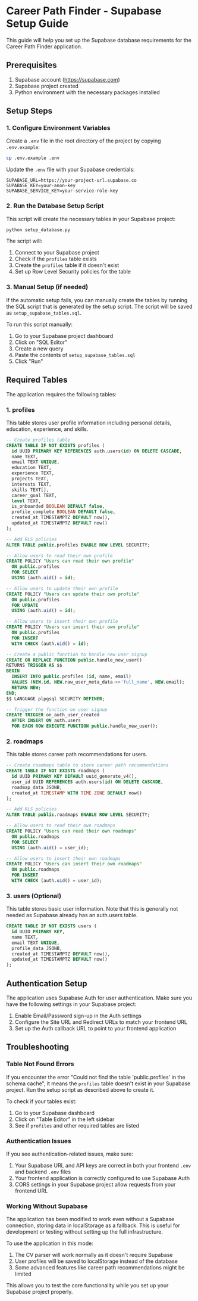 # Career Path Finder - Supabase Setup Guide

This guide will help you set up the Supabase database requirements for the Career Path Finder application.

## Prerequisites

1. Supabase account (https://supabase.com)
2. Supabase project created
3. Python environment with the necessary packages installed

## Setup Steps

### 1. Configure Environment Variables

Create a `.env` file in the root directory of the project by copying `.env.example`:

```bash
cp .env.example .env
```

Update the `.env` file with your Supabase credentials:

```
SUPABASE_URL=https://your-project-url.supabase.co
SUPABASE_KEY=your-anon-key
SUPABASE_SERVICE_KEY=your-service-role-key
```

### 2. Run the Database Setup Script

This script will create the necessary tables in your Supabase project:

```bash
python setup_database.py
```

The script will:

1. Connect to your Supabase project
2. Check if the `profiles` table exists
3. Create the `profiles` table if it doesn't exist
4. Set up Row Level Security policies for the table

### 3. Manual Setup (if needed)

If the automatic setup fails, you can manually create the tables by running the SQL script that is generated by the setup script. The script will be saved as `setup_supabase_tables.sql`.

To run this script manually:

1. Go to your Supabase project dashboard
2. Click on "SQL Editor"
3. Create a new query
4. Paste the contents of `setup_supabase_tables.sql`
5. Click "Run"

## Required Tables

The application requires the following tables:

### 1. profiles

This table stores user profile information including personal details, education, experience, and skills.

```sql
-- Create profiles table
CREATE TABLE IF NOT EXISTS profiles (
  id UUID PRIMARY KEY REFERENCES auth.users(id) ON DELETE CASCADE,
  name TEXT,
  email TEXT UNIQUE,
  education TEXT,
  experience TEXT,
  projects TEXT,
  interests TEXT,
  skills TEXT[],
  career_goal TEXT,
  level TEXT,
  is_onboarded BOOLEAN DEFAULT false,
  profile_complete BOOLEAN DEFAULT false,
  created_at TIMESTAMPTZ DEFAULT now(),
  updated_at TIMESTAMPTZ DEFAULT now()
);

-- Add RLS policies
ALTER TABLE public.profiles ENABLE ROW LEVEL SECURITY;

-- Allow users to read their own profile
CREATE POLICY "Users can read their own profile"
  ON public.profiles
  FOR SELECT
  USING (auth.uid() = id);

-- Allow users to update their own profile
CREATE POLICY "Users can update their own profile"
  ON public.profiles
  FOR UPDATE
  USING (auth.uid() = id);

-- Allow users to insert their own profile
CREATE POLICY "Users can insert their own profile"
  ON public.profiles
  FOR INSERT
  WITH CHECK (auth.uid() = id);

-- Create a public function to handle new user signup
CREATE OR REPLACE FUNCTION public.handle_new_user()
RETURNS TRIGGER AS $$
BEGIN
  INSERT INTO public.profiles (id, name, email)
  VALUES (NEW.id, NEW.raw_user_meta_data->>'full_name', NEW.email);
  RETURN NEW;
END;
$$ LANGUAGE plpgsql SECURITY DEFINER;

-- Trigger the function on user signup
CREATE TRIGGER on_auth_user_created
  AFTER INSERT ON auth.users
  FOR EACH ROW EXECUTE FUNCTION public.handle_new_user();
```

### 2. roadmaps

This table stores career path recommendations for users.

```sql
-- Create roadmaps table to store career path recommendations
CREATE TABLE IF NOT EXISTS roadmaps (
  id UUID PRIMARY KEY DEFAULT uuid_generate_v4(),
  user_id UUID REFERENCES auth.users(id) ON DELETE CASCADE,
  roadmap_data JSONB,
  created_at TIMESTAMP WITH TIME ZONE DEFAULT now()
);

-- Add RLS policies
ALTER TABLE public.roadmaps ENABLE ROW LEVEL SECURITY;

-- Allow users to read their own roadmaps
CREATE POLICY "Users can read their own roadmaps"
  ON public.roadmaps
  FOR SELECT
  USING (auth.uid() = user_id);

-- Allow users to insert their own roadmaps
CREATE POLICY "Users can insert their own roadmaps"
  ON public.roadmaps
  FOR INSERT
  WITH CHECK (auth.uid() = user_id);
```

### 3. users (Optional)

This table stores basic user information. Note that this is generally not needed as Supabase already has an auth.users table.

```sql
CREATE TABLE IF NOT EXISTS users (
  id UUID PRIMARY KEY,
  name TEXT,
  email TEXT UNIQUE,
  profile_data JSONB,
  created_at TIMESTAMPTZ DEFAULT now(),
  updated_at TIMESTAMPTZ DEFAULT now()
);
```

## Authentication Setup

The application uses Supabase Auth for user authentication. Make sure you have the following settings in your Supabase project:

1. Enable Email/Password sign-up in the Auth settings
2. Configure the Site URL and Redirect URLs to match your frontend URL
3. Set up the Auth callback URL to point to your frontend application

## Troubleshooting

### Table Not Found Errors

If you encounter the error "Could not find the table 'public.profiles' in the schema cache", it means the `profiles` table doesn't exist in your Supabase project. Run the setup script as described above to create it.

To check if your tables exist:
1. Go to your Supabase dashboard
2. Click on "Table Editor" in the left sidebar
3. See if `profiles` and other required tables are listed

### Authentication Issues

If you see authentication-related issues, make sure:
1. Your Supabase URL and API keys are correct in both your frontend `.env` and backend `.env` files
2. Your frontend application is correctly configured to use Supabase Auth
3. CORS settings in your Supabase project allow requests from your frontend URL

### Working Without Supabase

The application has been modified to work even without a Supabase connection, storing data in localStorage as a fallback. This is useful for development or testing without setting up the full infrastructure.

To use the application in this mode:
1. The CV parser will work normally as it doesn't require Supabase
2. User profiles will be saved to localStorage instead of the database
3. Some advanced features like career path recommendations might be limited

This allows you to test the core functionality while you set up your Supabase project properly.
